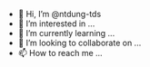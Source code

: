- 👋 Hi, I’m @ntdung-tds
- 👀 I’m interested in ...
- 🌱 I’m currently learning ...
- 💞️ I’m looking to collaborate on ...
- 📫 How to reach me ...

<!---
ntdung-tds/ntdung-tds is a ✨ special ✨ repository because its `README.md` (this file) appears on your GitHub profile.
You can click the Preview link to take a look at your changes.
--->
